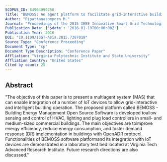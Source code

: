 ```yaml
---
SCOPUS_ID: 84964990250
Title: "BEMOSS: An agent platform to facilitate grid-interactive building operation with IoT devices"
Author: "Pipattanasomporn M."
Journal: "Proceedings of the 2015 IEEE Innovative Smart Grid Technologies - Asia, ISGT ASIA 2015"
Publication Date: {'$date': '2016-01-19T00:00:00Z'}
Publication Year: 2016
DOI: "10.1109/ISGT-Asia.2015.7387018"
Source Type: "Conference Proceeding"
Document Type: "cp"
Document Type Description: "Conference Paper"
Affliation: "Virginia Polytechnic Institute and State University"
Affliation Country: "United States"
Cited by count: 25
---
```


## Abstract
"The objective of this paper is to present a multiagent system (MAS) that can enable integration of a number of IoT devices to allow grid-interactive and intelligent building operation. The proposed platform called BEMOSS - Building Energy Management Open Source Software is developed toallow sensing and control of HVAC, lighting and plug load controllers in small- and medium-sized commercial buildings. The main objectives are toimprove energy efficiency, reduce energy consumption, and foster demand response (DR) implementation in buildings with OpenADR protocol. Functionalities of BEMOSS software platformand its integration with IoT devices are demonstrated in a laboratory test bed located at Virginia Tech Advanced Research Institute. Future research directions are also discussed."
